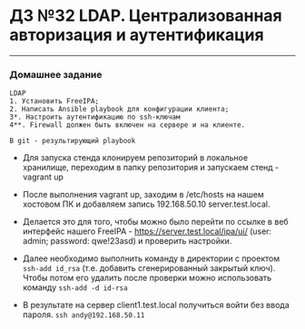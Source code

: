 # ДЗ №32 LDAP. Централизованная авторизация и аутентификация
--------------------------------------------------------------------------------------------
### Домашнее задание
```
LDAP
1. Установить FreeIPA;
2. Написать Ansible playbook для конфигурации клиента;
3*. Настроить аутентификацию по ssh-ключам
4**. Firewall должен быть включен на сервере и на клиенте.

В git - результирующий playbook 
```
 - Для запуска стенда клонируем репозиторий в локальное хранилище, переходим в папку репозитория и запускаем стенд - vagrant up

 - После выполнения vagrant up, заходим в /etc/hosts на нашем хостовом ПК и добавляем запись 192.168.50.10 server.test.local.

 - Делается это для того, чтобы можно было перейти по ссылке в веб интерфейс нашего FreeIPA - https://server.test.local/ipa/ui/  (user: admin; password: qwe!23asd) и проверить настройки.

 - Далее необходимо выполнить команду в директории с проектом ```ssh-add id_rsa``` (т.е. добавить сгенерированный закрытый ключ). Чтобы потом его удалить после проверки можно использовать команду ```ssh-add -d id-rsa```

 - В результате на сервер client1.test.local получиться войти без ввода пароля. ```ssh andy@192.168.50.11```
